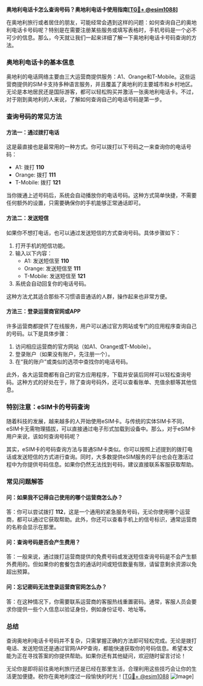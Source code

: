 **奥地利电话卡怎么查询号码？奥地利电话卡使用指南[[TG💪+ @esim1088](https://t.me/s/esim1088)]**

在奥地利旅行或者居住的朋友，可能经常会遇到这样的问题：如何查询自己的奥地利电话卡号码呢？特别是在需要注册某些服务或填写表格时，手机号码是一个必不可少的信息。那么，今天就让我们一起来详细了解一下奥地利电话卡号码查询的方法。

### 奥地利电话卡的基本信息

奥地利的电话网络主要由三大运营商提供服务：A1、Orange和T-Mobile。这些运营商提供的SIM卡支持多种语言服务，并且覆盖了奥地利的主要城市和乡村地区。无论是本地居民还是国际游客，都可以轻松购买并激活一张奥地利电话卡。不过，对于刚到奥地利的人来说，了解如何查询自己的电话号码是第一步。

### 查询号码的常见方法

#### 方法一：通过拨打电话

这是最直接也是最常用的一种方式。你可以拨打以下号码之一来查询你的电话号码：

- A1: 拨打 **110**
- Orange: 拨打 **111**
- T-Mobile: 拨打 **121**

当你拨通上述号码后，系统会自动播放你的电话号码。这种方式简单快捷，不需要任何额外的设置，只需要确保你的手机能够正常通话即可。

#### 方法二：发送短信

如果你不想打电话，也可以通过发送短信的方式查询号码。具体步骤如下：

1. 打开手机的短信功能。
2. 输入以下内容：
   - A1: 发送短信至 **110**
   - Orange: 发送短信至 **111**
   - T-Mobile: 发送短信至 **121**
3. 系统会自动回复你的电话号码。

这种方法尤其适合那些不习惯语音通话的人群，操作起来也非常方便。

#### 方法三：登录运营商官网或APP

许多运营商都提供了在线服务，用户可以通过官方网站或专门的应用程序查询自己的号码。以下是具体步骤：

1. 访问相应运营商的官方网站（如A1、Orange或T-Mobile）。
2. 登录账户（如果没有账户，先注册一个）。
3. 在“我的账户”或类似的选项中查找你的电话号码。

此外，各大运营商都有自己的官方应用程序，下载并安装后同样可以轻松查询号码。这种方式的好处在于，除了查询号码外，还可以查看账单、充值余额等其他信息。

### 特别注意：eSIM卡的号码查询

随着科技的发展，越来越多的人开始使用eSIM卡。与传统的实体SIM卡不同，eSIM卡无需物理插拔，可以直接通过电子形式加载到设备中。那么，对于eSIM卡用户来说，该如何查询号码呢？

其实，eSIM卡的号码查询方法与普通SIM卡类似。你可以按照上述提到的拨打电话或发送短信的方式进行查询。同时，大多数提供eSIM服务的平台也会在激活过程中为你提供号码信息。如果你仍然无法找到号码，建议直接联系客服获取帮助。

### 常见问题解答

#### 问：如果我不记得自己使用的哪个运营商怎么办？
答：你可以尝试拨打 **112**，这是一个通用的紧急服务号码，无论你使用哪个运营商，都可以通过它获取帮助。此外，你还可以查看手机上的信号标识，通常运营商的名称会显示在那里。

#### 问：查询号码是否会产生费用？
答：一般来说，通过拨打运营商提供的免费号码或发送短信查询号码是不会产生额外费用的。但如果你的套餐包含的通话时间或短信数量有限，请留意剩余资源以免超出预算。

#### 问：忘记密码无法登录运营商官网怎么办？
答：在这种情况下，你需要联系运营商的客服热线重置密码。通常，客服人员会要求你提供一些个人信息以验证身份，例如身份证号、地址等。

### 总结

查询奥地利电话卡号码并不复杂，只需掌握正确的方法即可轻松完成。无论是拨打电话、发送短信还是通过官网/APP查询，都能快速获取你的号码信息。希望本文能为正在寻找答案的你提供帮助。如果你还有其他疑问，欢迎随时留言讨论！

无论你是即将前往奥地利旅行还是已经在那里生活，合理利用这些技巧会让你的生活更加便捷。祝你在奥地利度过一段愉快的时光！[[TG💪+ @esim1088](https://t.me/s/esim1088) ![Image](https://i.postimg.cc/4NQfJmqS/Snipaste-2025-05-13-00-14-12.png)]